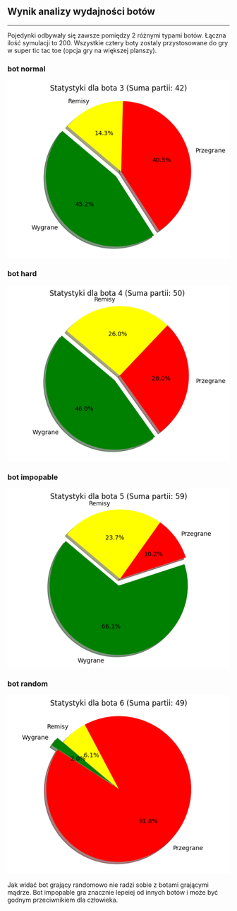 ## Wynik analizy wydajności botów

---

Pojedynki odbywały się zawsze pomiędzy 2 różnymi typami botów. Łączna ilość symulacji to 200. Wszystkie cztery boty zostaly przystosowane do gry w super tic tac toe (opcja gry na większej planszy).


### bot normal
![wykres](wykres_3.png)

### bot hard
![wykres](wykres_4.png)

### bot impopable
![wykres](wykres_5.png)

### bot random
![wykres](wykres_6.png)


Jak widać bot grający randomowo nie radzi sobie z botami grającymi mądrze. Bot impopable gra znacznie lepeiej od innych botów i może być godnym przeciwnikiem dla człowieka.


